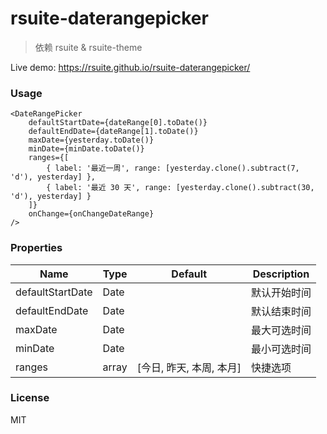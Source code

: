 # rsuite-daterangepicker

> 依赖 rsuite & rsuite-theme


Live demo: <https://rsuite.github.io/rsuite-daterangepicker/>

### Usage

```
<DateRangePicker
    defaultStartDate={dateRange[0].toDate()}
    defaultEndDate={dateRange[1].toDate()}
    maxDate={yesterday.toDate()}
    minDate={minDate.toDate()}
    ranges={[
        { label: '最近一周', range: [yesterday.clone().subtract(7, 'd'), yesterday] },
        { label: '最近 30 天', range: [yesterday.clone().subtract(30, 'd'), yesterday] }
    ]}
    onChange={onChangeDateRange}
/>
```

### Properties

| Name | Type | Default | Description |
| ---- | ---- | ------- | ----------- |
| defaultStartDate | Date | | 默认开始时间 |
| defaultEndDate | Date | | 默认结束时间 |
| maxDate | Date | | 最大可选时间 |
| minDate | Date | | 最小可选时间 |
| ranges | array | [今日, 昨天, 本周, 本月] | 快捷选项 |


### License

MIT
